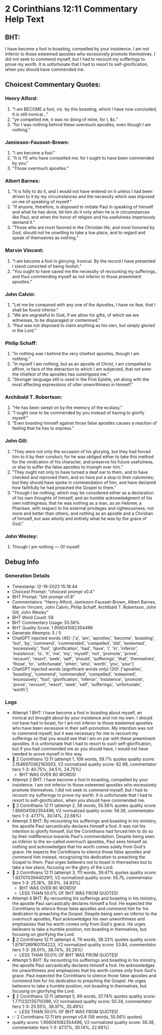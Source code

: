 # 2 Corinthians 12:11 Commentary Help Text

## BHT:
I have become a fool in boasting, compelled by your insistence. I am not inferior to those esteemed apostles who excessively promote themselves. I did not seek to commend myself, but I had to recount my sufferings to prove my worth. It is unfortunate that I had to resort to self-glorification, when you should have commended me.

## Choicest Commentary Quotes:
### Henry Alford:
1. "I am BECOME a fool, viz. by this boasting, which I have now concluded, It is still ironical..." 
2. "ye compelled me, it was no doing of mine, for I, &c."
3. "for I was nothing behind these overmuch apostles, even though I am nothing."

### Jamieson-Fausset-Brown:
1. "I am become a fool."
2. "It is YE who have compelled me; for I ought to have been commended by you."
3. "Those overmuch apostles."

### Albert Barnes:
1. "It is folly to do it, and I would not have entered on it unless I had been driven to it by my circumstances and the necessity which was imposed on me of speaking of myself."
2. "If anyone, therefore, is disposed to imitate Paul in speaking of himself and what he has done, let him do it only when he is in circumstances like Paul, and when the honor of religion and his usefulness imperiously demand it."
3. "Those who are most favored in the Christian life, and most honored by God, should not he unwilling to take a low place, and to regard and speak of themselves as nothing."

### Marvin Vincent:
1. "I am become a fool in glorying. Ironical. By the record I have presented I stand convicted of being foolish."
2. "You ought to have saved me the necessity of recounting my sufferings, and thus commending myself as not inferior to those preeminent apostles."


### John Calvin:
1. "Let me be compared with any one of the Apostles, I have no fear, that I shall be found inferior."
2. "We are ungrateful to God, if we allow his gifts, of which we are witnesses, to be disparaged or contemned."
3. "Paul was not disposed to claim anything as his own, but simply gloried in the Lord."

### Philip Schaff:
1. "In nothing was I behind the very chiefest apostles, though I am nothing."
2. "In myself I am nothing, but as an apostle of Christ, I am compelled to affirm, in face of the detraction to which I am subjected, that not even the chiefest of the apostles has outstripped me."
3. "Stronger language still is used in the First Epistle, yet along with the most affecting expressions of utter unworthiness in himself."

### Archibald T. Robertson:
1. "He has been swept on by the memory of the ecstasy."
2. "I ought now to be commended by you instead of having to glorify myself."
3. "Even boasting himself against those false apostles causes a reaction of feeling that he has to express."

### John Gill:
1. "They were not only the occasion of his glorying, but they had forced him to it by their conduct; for he was obliged either to take this method for the vindication of his character, and preserve his future usefulness, or else to suffer the false apostles to triumph over him." 
2. "They ought not only to have turned a deaf ear to them, and to have checked and reproved them, and so have put a stop to their calumnies; but they should have spoke in commendation of him, and have declared how faithfully he had preached the Gospel to them."
3. "Though I be nothing; which may be considered either as a declaration of his own thoughts of himself, and an humble acknowledgment of his own nothingness; that he was nothing as a man, as an Hebrew, a Pharisee, with respect to his external privileges and righteousness, not more and better than others; and nothing as an apostle and a Christian of himself, but was wholly and entirely what he was by the grace of God."

### John Wesley:
1. Though I am nothing — Of myself.



## Debug Info
### Generation Details
- Timestamp: 12-19-2023 15:18:44
- Choicest Prompt: "choicest prompt v0.4"
- BHT Prompt: "bht prompt v0.8"
- Commentators: "Henry Alford, Jamieson-Fausset-Brown, Albert Barnes, Marvin Vincent, John Calvin, Philip Schaff, Archibald T. Robertson, John Gill, John Wesley"
- BHT Word Count: 58
- BHT Commentary Usage: 55.56%
- BHT Quality Score: 1.956041082354496
- Generate Attempts: 5 / 5
- ChatGPT injected words (45):
	['a', 'am', 'apostles', 'become', 'boasting', 'but', 'by', 'commend', 'commended', 'compelled', 'did', 'esteemed', 'excessively', 'fool', 'glorification', 'had', 'have', 'i', 'in', 'inferior', 'insistence', 'is', 'it', 'me', 'my', 'myself', 'not', 'promote', 'prove', 'recount', 'resort', 'seek', 'self', 'should', 'sufferings', 'that', 'themselves', 'those', 'to', 'unfortunate', 'when', 'who', 'worth', 'you', 'your']
- ChatGPT injected words (significant words only) (20):
	['apostles', 'boasting', 'commend', 'commended', 'compelled', 'esteemed', 'excessively', 'fool', 'glorification', 'inferior', 'insistence', 'promote', 'prove', 'recount', 'resort', 'seek', 'self', 'sufferings', 'unfortunate', 'worth']

### Logs
- Attempt 1 BHT: I have become a fool in boasting about myself, an ironical act brought about by your insistence and not my own. I should not have had to boast, for I am not inferior to those esteemed apostles who have been excessive in their self-promotion. My intention was not to commend myself, but it was necessary for me to recount my sufferings so that you would see that I am on par with these preeminent apostles. It is unfortunate that I had to resort to such self-glorification, but if you had commended me as you should have, I would not have needed to prove myself in this way.
- 🔄 2 Corinthians 12:11 (attempt 1, 109 words, 59.7% quotes quality score: 2.1546970362163003, V2 normalized quality score: 62.98, commentator tiers 1-3: 40.75%, 34.5%, 24.75%) 
	- BHT WAS OVER 80 WORDS!
- Attempt 2 BHT: I have become a fool in boasting, compelled by your insistence. I am not inferior to those esteemed apostles who excessively promote themselves. I did not seek to commend myself, but I had to recount my sufferings to prove my worth. It is unfortunate that I had to resort to self-glorification, when you should have commended me.
- 🔄 2 Corinthians 12:11 (attempt 2, 58 words, 55.56% quotes quality score: 1.956041082354496, V2 normalized quality score: 56.38, commentator tiers 1-3: 47.17%, 30.14%, 22.68%)
- Attempt 3 BHT: By recounting his sufferings and boasting in his ministry, the apostle Paul sarcastically declares himself a fool. It was not his intention to glorify himself, but the Corinthians had forced him to do so by their indifference towards Paul's commendation. Despite being seen as inferior to the so-called overmuch apostles, Paul sees himself as nothing and acknowledges that his worth comes solely from God's grace. He expects the Corinthians to silence those false apostles and commend him instead, recognizing his dedication to preaching the Gospel to them. Paul urges believers not to boast in themselves but to take a low place, focusing on the glory of the Lord.
- 🔄 2 Corinthians 12:11 (attempt 3, 111 words, 39.47% quotes quality score: 1.937070394402911, V2 normalized quality score: 55.75, commentator tiers 1-3: 25.18%, 39.9%, 34.93%) 
	- BHT WAS OVER 80 WORDS! 
	- LESS THAN 50.0% OF BHT WAS FROM QUOTES!
- Attempt 4 BHT: By recounting his sufferings and boasting in his ministry, the apostle Paul sarcastically declares himself a fool. He expected the Corinthians to silence those false apostles and commend him for his dedication to preaching the Gospel. Despite being seen as inferior to the overmuch apostles, Paul acknowledges his own unworthiness and emphasizes that his worth comes only from God's grace. He urges believers to take a humble position, not boasting in themselves, but focusing on glorifying the Lord.
- 🔄 2 Corinthians 12:11 (attempt 4, 79 words, 38.33% quotes quality score: 1.8797289160704223, V2 normalized quality score: 53.84, commentator tiers 1-3: 26.01%, 38.74%, 35.26%) 
	- LESS THAN 50.0% OF BHT WAS FROM QUOTES!
- Attempt 5 BHT: By recounting his sufferings and boasting in his ministry, the apostle Paul sarcastically declares himself a fool. He acknowledges his unworthiness and emphasizes that his worth comes only from God's grace. Paul expected the Corinthians to silence those false apostles and commend him for his dedication to preaching the Gospel. He urges believers to take a humble position, not boasting in themselves, but focusing on glorifying the Lord.
- 🔄 2 Corinthians 12:11 (attempt 5, 69 words, 37.74% quotes quality score: 1.771232135710398, V2 normalized quality score: 50.24, commentator tiers 1-3: 25.55%, 38.97%, 35.49%) 
	- LESS THAN 50.0% OF BHT WAS FROM QUOTES!
- ✅ 2 Corinthians 12:11 bht prompt v0.8 (58 words, 55.56% quotes)
- quality score: 1.956041082354496, V2 normalized quality score: 56.38, commentator tiers 1-3: 47.17%, 30.14%, 22.68%)